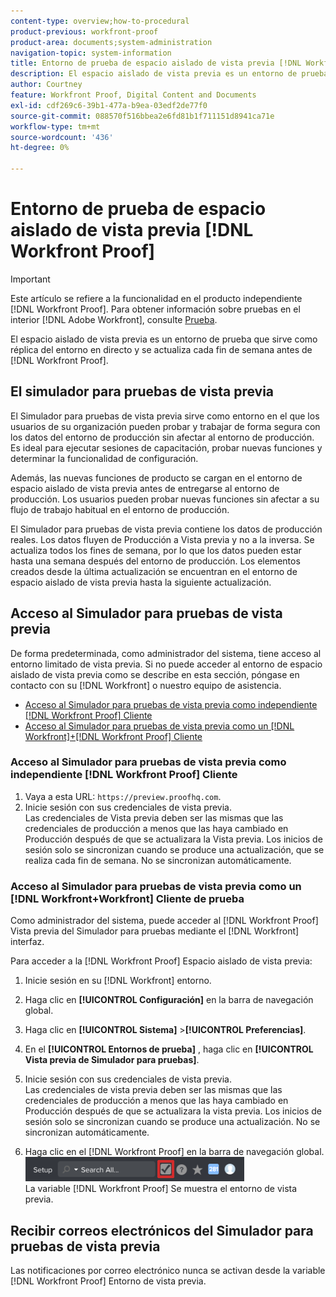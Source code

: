 ```yaml
---
content-type: overview;how-to-procedural
product-previous: workfront-proof
product-area: documents;system-administration
navigation-topic: system-information
title: Entorno de prueba de espacio aislado de vista previa [!DNL Workfront Proof]
description: El espacio aislado de vista previa es un entorno de prueba que sirve como réplica del entorno en directo y se actualiza cada fin de semana antes de [!DNL Workfront Proof].
author: Courtney
feature: Workfront Proof, Digital Content and Documents
exl-id: cdf269c6-39b1-477a-b9ea-03edf2de77f0
source-git-commit: 088570f516bbea2e6fd81b1f711151d8941ca71e
workflow-type: tm+mt
source-wordcount: '436'
ht-degree: 0%

---
```


# Entorno de prueba de espacio aislado de vista previa [!DNL Workfront Proof]

>[!IMPORTANT]
>
>Este artículo se refiere a la funcionalidad en el producto independiente [!DNL Workfront Proof]. Para obtener información sobre pruebas en el interior [!DNL Adobe Workfront], consulte [Prueba](../../../review-and-approve-work/proofing/proofing.md).

El espacio aislado de vista previa es un entorno de prueba que sirve como réplica del entorno en directo y se actualiza cada fin de semana antes de [!DNL Workfront Proof].

## El simulador para pruebas de vista previa

El Simulador para pruebas de vista previa sirve como entorno en el que los usuarios de su organización pueden probar y trabajar de forma segura con los datos del entorno de producción sin afectar al entorno de producción. Es ideal para ejecutar sesiones de capacitación, probar nuevas funciones y determinar la funcionalidad de configuración.

Además, las nuevas funciones de producto se cargan en el entorno de espacio aislado de vista previa antes de entregarse al entorno de producción. Los usuarios pueden probar nuevas funciones sin afectar a su flujo de trabajo habitual en el entorno de producción.

El Simulador para pruebas de vista previa contiene los datos de producción reales. Los datos fluyen de Producción a Vista previa y no a la inversa. Se actualiza todos los fines de semana, por lo que los datos pueden estar hasta una semana después del entorno de producción. Los elementos creados desde la última actualización se encuentran en el entorno de espacio aislado de vista previa hasta la siguiente actualización.

## Acceso al Simulador para pruebas de vista previa

De forma predeterminada, como administrador del sistema, tiene acceso al entorno limitado de vista previa. Si no puede acceder al entorno de espacio aislado de vista previa como se describe en esta sección, póngase en contacto con su [!DNL Workfront] o nuestro equipo de asistencia.

* [Acceso al Simulador para pruebas de vista previa como independiente [!DNL Workfront Proof] Cliente](#accessing-the-preview-sandbox-as-a-stand-alone-workfront-proof-customer)
* [Acceso al Simulador para pruebas de vista previa como un [!DNL Workfront]+[!DNL Workfront Proof] Cliente](#accessing-the-preview-sandbox-as-a-workfrontworkfront-proof-customer)

### Acceso al Simulador para pruebas de vista previa como independiente [!DNL Workfront Proof] Cliente

1. Vaya a esta URL:  `https://preview.proofhq.com`.
1. Inicie sesión con sus credenciales de vista previa.\
   Las credenciales de Vista previa deben ser las mismas que las credenciales de producción a menos que las haya cambiado en Producción después de que se actualizara la Vista previa. Los inicios de sesión solo se sincronizan cuando se produce una actualización, que se realiza cada fin de semana. No se sincronizan automáticamente.

### Acceso al Simulador para pruebas de vista previa como un [!DNL Workfront+Workfront] Cliente de prueba

Como administrador del sistema, puede acceder al [!DNL Workfront Proof] Vista previa del Simulador para pruebas mediante el [!DNL Workfront] interfaz.

Para acceder a la [!DNL Workfront Proof] Espacio aislado de vista previa:

1. Inicie sesión en su [!DNL Workfront] entorno.
1. Haga clic en **[!UICONTROL Configuración]** en la barra de navegación global.
1. Haga clic en **[!UICONTROL Sistema]** >**[!UICONTROL Preferencias]**.

1. En el **[!UICONTROL Entornos de prueba]** , haga clic en **[!UICONTROL Vista previa de Simulador para pruebas]**.

1. Inicie sesión con sus credenciales de vista previa.\
   Las credenciales de vista previa deben ser las mismas que las credenciales de producción a menos que las haya cambiado en Producción después de que se actualizara la vista previa. Los inicios de sesión solo se sincronizan cuando se produce una actualización. No se sincronizan automáticamente.
1. Haga clic en el [!DNL Workfront Proof] en la barra de navegación global.\
   ![proof_access_proofhq.png](assets/proof-access-proofhq-350x39.png)\
   La variable [!DNL Workfront Proof] Se muestra el entorno de vista previa.

## Recibir correos electrónicos del Simulador para pruebas de vista previa

Las notificaciones por correo electrónico nunca se activan desde la variable [!DNL Workfront Proof] Entorno de vista previa.
